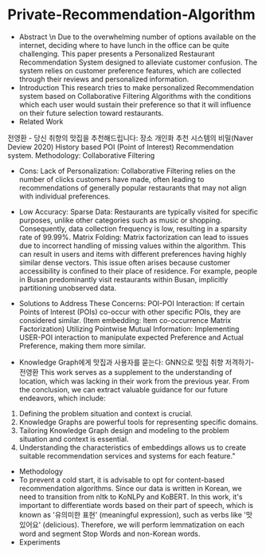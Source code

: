 # Private-Recommendation-Algorithm
- Abstract \n 
 Due to the overwhelming number of options available on the internet, deciding where to have lunch in the office can be quite challenging. This paper presents a Personalized Restaurant Recommendation System designed to alleviate customer confusion. The system relies on customer preference features, which are collected through their reviews and personalized information.
 - Introduction
  This research tries to make personalized Recommendation system based on Collaborative Filtering Algorithms with the conditions which each user would sustain their preference so that it will influence on their future selection toward restaurants.
- Related Work


전영환 - 당신 취향의 맛집을 추천해드립니다: 장소 개인화 추천 시스템의 비밀(Naver Deview 2020)
History based POI (Point of Interest) Recommendation system.
Methodology: Collaborative Filtering
- Cons:
Lack of Personalization: Collaborative Filtering relies on the number of clicks customers have made, often leading to recommendations of generally popular restaurants that may not align with individual preferences.
- Low Accuracy:
Sparse Data: Restaurants are typically visited for specific purposes, unlike other categories such as music or shopping. Consequently, data collection frequency is low, resulting in a sparsity rate of 99.99%.
Matrix Folding: Matrix factorization can lead to issues due to incorrect handling of missing values within the algorithm. This can result in users and items with different preferences having highly similar dense vectors. This issue often arises because customer accessibility is confined to their place of residence. For example, people in Busan predominantly visit restaurants within Busan, implicitly partitioning unobserved data.
- Solutions to Address These Concerns:
POI-POI Interaction: If certain Points of Interest (POIs) co-occur with other specific POIs, they are considered similar. (Item embedding: Item co-occurrence Matrix Factorization)
Utilizing Pointwise Mutual Information: Implementing USER-POI interaction to manipulate expected Preference and Actual Preference, making them more similar.


- Knowledge Graph에게 맛집과 사용자를 묻는다: GNN으로 맛집 취향 저격하기- 전영환
This work serves as a supplement to the understanding of location, which was lacking in their work from the previous year. From the conclusion, we can extract valuable guidance for our future endeavors, which include:
1.	Defining the problem situation and context is crucial.
2.	Knowledge Graphs are powerful tools for representing specific domains.
3.	Tailoring Knowledge Graph design and modeling to the problem situation and context is essential.
4.	Understanding the characteristics of embeddings allows us to create suitable recommendation services and systems for each feature."
- Methodology
- To prevent a cold start, it is advisable to opt for content-based recommendation algorithms. Since our data is written in Korean, we need to transition from nltk to KoNLPy and KoBERT. In this work, it's important to differentiate words based on their part of speech, which is known as '유의미한 표현' (meaningful expression), such as verbs like '맛있어요' (delicious). Therefore, we will perform lemmatization on each word and segment Stop Words and non-Korean words.
- Experiments


